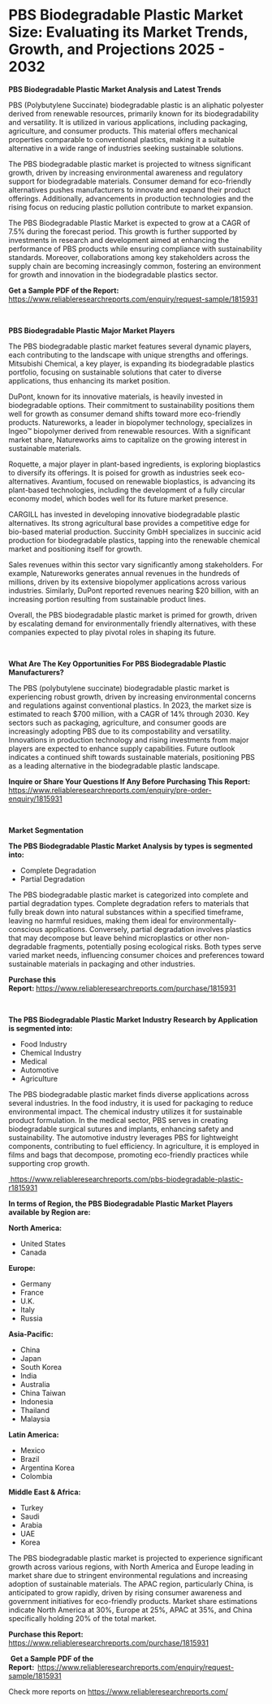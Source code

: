 <p><h1>PBS Biodegradable Plastic Market Size: Evaluating its Market Trends, Growth, and Projections 2025 - 2032</h1></p><p><strong>PBS Biodegradable Plastic Market Analysis and Latest Trends</strong></p>
<p><p>PBS (Polybutylene Succinate) biodegradable plastic is an aliphatic polyester derived from renewable resources, primarily known for its biodegradability and versatility. It is utilized in various applications, including packaging, agriculture, and consumer products. This material offers mechanical properties comparable to conventional plastics, making it a suitable alternative in a wide range of industries seeking sustainable solutions.</p><p>The PBS biodegradable plastic market is projected to witness significant growth, driven by increasing environmental awareness and regulatory support for biodegradable materials. Consumer demand for eco-friendly alternatives pushes manufacturers to innovate and expand their product offerings. Additionally, advancements in production technologies and the rising focus on reducing plastic pollution contribute to market expansion.</p><p>The PBS Biodegradable Plastic Market is expected to grow at a CAGR of 7.5% during the forecast period. This growth is further supported by investments in research and development aimed at enhancing the performance of PBS products while ensuring compliance with sustainability standards. Moreover, collaborations among key stakeholders across the supply chain are becoming increasingly common, fostering an environment for growth and innovation in the biodegradable plastics sector.</p></p>
<p><strong>Get a Sample PDF of the Report:&nbsp;</strong> <a href="https://www.reliableresearchreports.com/enquiry/request-sample/1815931?utm_campaign=3210&utm_medium=2&utm_source=Github&utm_content=ia&utm_term=01042025&utm_id=pbs-biodegradable-plastic">https://www.reliableresearchreports.com/enquiry/request-sample/1815931</a></p>
<p>&nbsp;</p>
<p><strong>PBS Biodegradable Plastic Major Market Players</strong></p>
<p><p>The PBS biodegradable plastic market features several dynamic players, each contributing to the landscape with unique strengths and offerings. Mitsubishi Chemical, a key player, is expanding its biodegradable plastics portfolio, focusing on sustainable solutions that cater to diverse applications, thus enhancing its market position.</p><p>DuPont, known for its innovative materials, is heavily invested in biodegradable options. Their commitment to sustainability positions them well for growth as consumer demand shifts toward more eco-friendly products. Natureworks, a leader in biopolymer technology, specializes in Ingeo™ biopolymer derived from renewable resources. With a significant market share, Natureworks aims to capitalize on the growing interest in sustainable materials.</p><p>Roquette, a major player in plant-based ingredients, is exploring bioplastics to diversify its offerings. It is poised for growth as industries seek eco-alternatives. Avantium, focused on renewable bioplastics, is advancing its plant-based technologies, including the development of a fully circular economy model, which bodes well for its future market presence.</p><p>CARGILL has invested in developing innovative biodegradable plastic alternatives. Its strong agricultural base provides a competitive edge for bio-based material production. Succinity GmbH specializes in succinic acid production for biodegradable plastics, tapping into the renewable chemical market and positioning itself for growth.</p><p>Sales revenues within this sector vary significantly among stakeholders. For example, Natureworks generates annual revenues in the hundreds of millions, driven by its extensive biopolymer applications across various industries. Similarly, DuPont reported revenues nearing $20 billion, with an increasing portion resulting from sustainable product lines.</p><p>Overall, the PBS biodegradable plastic market is primed for growth, driven by escalating demand for environmentally friendly alternatives, with these companies expected to play pivotal roles in shaping its future.</p></p>
<p>&nbsp;</p>
<p><strong>What Are The Key Opportunities For PBS Biodegradable Plastic Manufacturers?</strong></p>
<p><p>The PBS (polybutylene succinate) biodegradable plastic market is experiencing robust growth, driven by increasing environmental concerns and regulations against conventional plastics. In 2023, the market size is estimated to reach $700 million, with a CAGR of 14% through 2030. Key sectors such as packaging, agriculture, and consumer goods are increasingly adopting PBS due to its compostability and versatility. Innovations in production technology and rising investments from major players are expected to enhance supply capabilities. Future outlook indicates a continued shift towards sustainable materials, positioning PBS as a leading alternative in the biodegradable plastic landscape.</p></p>
<p><strong>Inquire or Share Your Questions If Any Before Purchasing This Report:</strong> <a href="https://www.reliableresearchreports.com/enquiry/pre-order-enquiry/1815931?utm_campaign=3210&utm_medium=2&utm_source=Github&utm_content=ia&utm_term=01042025&utm_id=pbs-biodegradable-plastic">https://www.reliableresearchreports.com/enquiry/pre-order-enquiry/1815931</a></p>
<p>&nbsp;</p>
<p><strong>Market Segmentation</strong></p>
<p><strong>The PBS Biodegradable Plastic Market Analysis by types is segmented into:</strong></p>
<p><ul><li>Complete Degradation</li><li>Partial Degradation</li></ul></p>
<p><p>The PBS biodegradable plastic market is categorized into complete and partial degradation types. Complete degradation refers to materials that fully break down into natural substances within a specified timeframe, leaving no harmful residues, making them ideal for environmentally-conscious applications. Conversely, partial degradation involves plastics that may decompose but leave behind microplastics or other non-degradable fragments, potentially posing ecological risks. Both types serve varied market needs, influencing consumer choices and preferences toward sustainable materials in packaging and other industries.</p></p>
<p><strong>Purchase this Report:&nbsp;</strong><a href="https://www.reliableresearchreports.com/purchase/1815931?utm_campaign=3210&utm_medium=2&utm_source=Github&utm_content=ia&utm_term=01042025&utm_id=pbs-biodegradable-plastic">https://www.reliableresearchreports.com/purchase/1815931</a></p>
<p>&nbsp;</p>
<p><strong>The PBS Biodegradable Plastic Market Industry Research by Application is segmented into:</strong></p>
<p><ul><li>Food Industry</li><li>Chemical Industry</li><li>Medical</li><li>Automotive</li><li>Agriculture</li></ul></p>
<p><p>The PBS biodegradable plastic market finds diverse applications across several industries. In the food industry, it is used for packaging to reduce environmental impact. The chemical industry utilizes it for sustainable product formulation. In the medical sector, PBS serves in creating biodegradable surgical sutures and implants, enhancing safety and sustainability. The automotive industry leverages PBS for lightweight components, contributing to fuel efficiency. In agriculture, it is employed in films and bags that decompose, promoting eco-friendly practices while supporting crop growth.</p></p>
<p><a href="https://www.reliableresearchreports.com/pbs-biodegradable-plastic-r1815931?utm_campaign=3210&utm_medium=2&utm_source=Github&utm_content=ia&utm_term=01042025&utm_id=pbs-biodegradable-plastic">&nbsp;https://www.reliableresearchreports.com/pbs-biodegradable-plastic-r1815931</a></p>
<p><strong>In terms of Region, the PBS Biodegradable Plastic Market Players available by Region are:</strong></p>
<p>
    <p> <strong> North America: </strong>
        <ul>
            <li>United States</li>
            <li>Canada</li>
        </ul>
        </p> 
    <p> <strong> Europe: </strong>
        <ul>
            <li>Germany</li>
            <li>France</li>
            <li>U.K.</li>
            <li>Italy</li>
            <li>Russia</li>
        </ul>
        </p> 
    <p> <strong> Asia-Pacific: </strong>
        <ul>
            <li>China</li>
            <li>Japan</li>
            <li>South Korea</li>
            <li>India</li>
            <li>Australia</li>
            <li>China Taiwan</li>
            <li>Indonesia</li>
            <li>Thailand</li>
            <li>Malaysia</li>
        </ul>
        </p> 
    <p> <strong> Latin America: </strong>
        <ul>
            <li>Mexico</li>
            <li>Brazil</li>
            <li>Argentina Korea</li>
            <li>Colombia</li>
        </ul>
        </p> 
    <p> <strong> Middle East & Africa: </strong>
        <ul>
            <li>Turkey</li>
            <li>Saudi</li>
            <li>Arabia</li>
            <li>UAE</li>
            <li>Korea</li>
        </ul>
    </p>
    </p>
<p><p>The PBS biodegradable plastic market is projected to experience significant growth across various regions, with North America and Europe leading in market share due to stringent environmental regulations and increasing adoption of sustainable materials. The APAC region, particularly China, is anticipated to grow rapidly, driven by rising consumer awareness and government initiatives for eco-friendly products. Market share estimations indicate North America at 30%, Europe at 25%, APAC at 35%, and China specifically holding 20% of the total market.</p></p>
<p><strong>Purchase this Report: </strong><a href="https://www.reliableresearchreports.com/purchase/1815931?utm_campaign=3210&utm_medium=2&utm_source=Github&utm_content=ia&utm_term=01042025&utm_id=pbs-biodegradable-plastic">https://www.reliableresearchreports.com/purchase/1815931</a></p>
<p>&nbsp;<strong>Get a Sample PDF of the Report:&nbsp;&nbsp;</strong><a href="https://www.reliableresearchreports.com/enquiry/request-sample/1815931?utm_campaign=3210&utm_medium=2&utm_source=Github&utm_content=ia&utm_term=01042025&utm_id=pbs-biodegradable-plastic">https://www.reliableresearchreports.com/enquiry/request-sample/1815931</a></p>
<p><strong></strong></p>
<p>Check more reports on <a href="https://www.reliableresearchreports.com/?utm_campaign=3210&utm_medium=2&utm_source=Github&utm_content=ia&utm_term=01042025&utm_id=pbs-biodegradable-plastic">https://www.reliableresearchreports.com/</a></p>